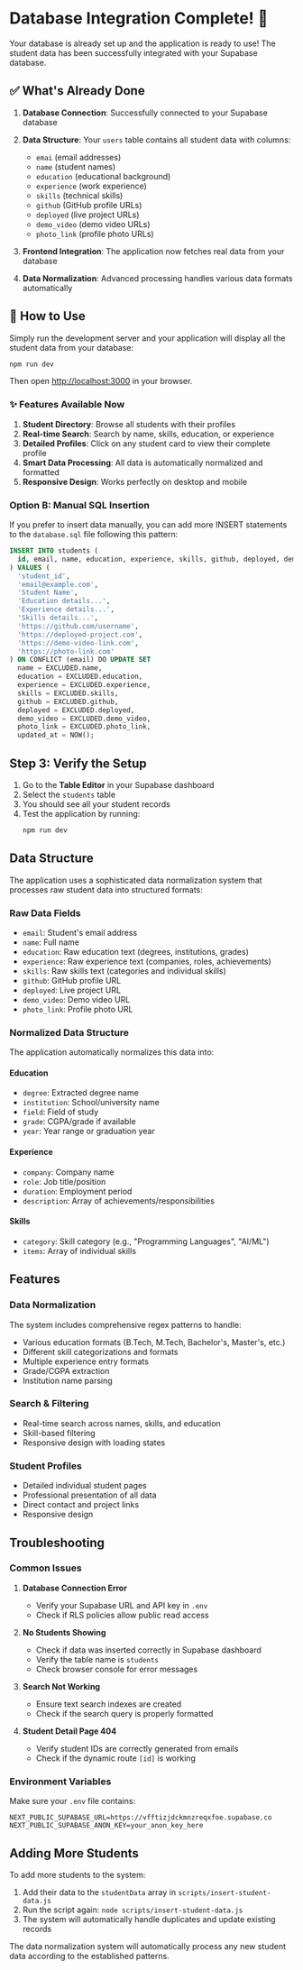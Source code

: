 # Database Integration Complete! 🎉

Your database is already set up and the application is ready to use! The student data has been successfully integrated with your Supabase database.

## ✅ What's Already Done

1. **Database Connection**: Successfully connected to your Supabase database
2. **Data Structure**: Your `users` table contains all student data with columns:
   - `emai` (email addresses)
   - `name` (student names)
   - `education` (educational background)
   - `experience` (work experience)
   - `skills` (technical skills)
   - `github` (GitHub profile URLs)
   - `deployed` (live project URLs)
   - `demo_video` (demo video URLs)
   - `photo_link` (profile photo URLs)

3. **Frontend Integration**: The application now fetches real data from your database
4. **Data Normalization**: Advanced processing handles various data formats automatically

## 🚀 How to Use

Simply run the development server and your application will display all the student data from your database:

```bash
npm run dev
```

Then open [http://localhost:3000](http://localhost:3000) in your browser.

### ✨ Features Available Now

1. **Student Directory**: Browse all students with their profiles
2. **Real-time Search**: Search by name, skills, education, or experience
3. **Detailed Profiles**: Click on any student card to view their complete profile
4. **Smart Data Processing**: All data is automatically normalized and formatted
5. **Responsive Design**: Works perfectly on desktop and mobile

### Option B: Manual SQL Insertion

If you prefer to insert data manually, you can add more INSERT statements to the `database.sql` file following this pattern:

```sql
INSERT INTO students (
  id, email, name, education, experience, skills, github, deployed, demo_video, photo_link
) VALUES (
  'student_id',
  'email@example.com',
  'Student Name',
  'Education details...',
  'Experience details...',
  'Skills details...',
  'https://github.com/username',
  'https://deployed-project.com',
  'https://demo-video-link.com',
  'https://photo-link.com'
) ON CONFLICT (email) DO UPDATE SET
  name = EXCLUDED.name,
  education = EXCLUDED.education,
  experience = EXCLUDED.experience,
  skills = EXCLUDED.skills,
  github = EXCLUDED.github,
  deployed = EXCLUDED.deployed,
  demo_video = EXCLUDED.demo_video,
  photo_link = EXCLUDED.photo_link,
  updated_at = NOW();
```

## Step 3: Verify the Setup

1. Go to the **Table Editor** in your Supabase dashboard
2. Select the `students` table
3. You should see all your student records
4. Test the application by running:
   ```bash
   npm run dev
   ```

## Data Structure

The application uses a sophisticated data normalization system that processes raw student data into structured formats:

### Raw Data Fields
- `email`: Student's email address
- `name`: Full name
- `education`: Raw education text (degrees, institutions, grades)
- `experience`: Raw experience text (companies, roles, achievements)
- `skills`: Raw skills text (categories and individual skills)
- `github`: GitHub profile URL
- `deployed`: Live project URL
- `demo_video`: Demo video URL
- `photo_link`: Profile photo URL

### Normalized Data Structure
The application automatically normalizes this data into:

#### Education
- `degree`: Extracted degree name
- `institution`: School/university name
- `field`: Field of study
- `grade`: CGPA/grade if available
- `year`: Year range or graduation year

#### Experience
- `company`: Company name
- `role`: Job title/position
- `duration`: Employment period
- `description`: Array of achievements/responsibilities

#### Skills
- `category`: Skill category (e.g., "Programming Languages", "AI/ML")
- `items`: Array of individual skills

## Features

### Data Normalization
The system includes comprehensive regex patterns to handle:
- Various education formats (B.Tech, M.Tech, Bachelor's, Master's, etc.)
- Different skill categorizations and formats
- Multiple experience entry formats
- Grade/CGPA extraction
- Institution name parsing

### Search & Filtering
- Real-time search across names, skills, and education
- Skill-based filtering
- Responsive design with loading states

### Student Profiles
- Detailed individual student pages
- Professional presentation of all data
- Direct contact and project links
- Responsive design

## Troubleshooting

### Common Issues

1. **Database Connection Error**
   - Verify your Supabase URL and API key in `.env`
   - Check if RLS policies allow public read access

2. **No Students Showing**
   - Check if data was inserted correctly in Supabase dashboard
   - Verify the table name is `students`
   - Check browser console for error messages

3. **Search Not Working**
   - Ensure text search indexes are created
   - Check if the search query is properly formatted

4. **Student Detail Page 404**
   - Verify student IDs are correctly generated from emails
   - Check if the dynamic route `[id]` is working

### Environment Variables

Make sure your `.env` file contains:
```
NEXT_PUBLIC_SUPABASE_URL=https://vfftizjdckmnzreqxfoe.supabase.co
NEXT_PUBLIC_SUPABASE_ANON_KEY=your_anon_key_here
```

## Adding More Students

To add more students to the system:

1. Add their data to the `studentData` array in `scripts/insert-student-data.js`
2. Run the script again: `node scripts/insert-student-data.js`
3. The system will automatically handle duplicates and update existing records

The data normalization system will automatically process any new student data according to the established patterns.
